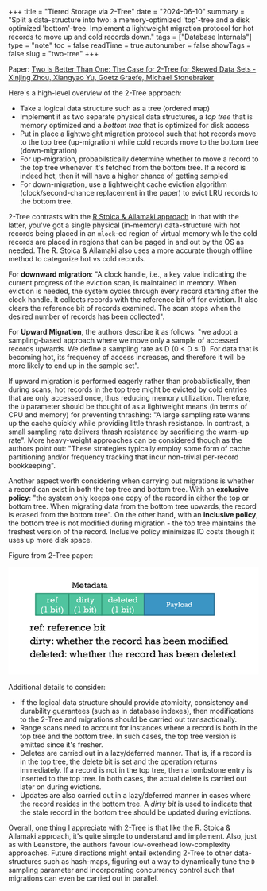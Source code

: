 +++
title = "Tiered Storage via 2-Tree"
date = "2024-06-10"
summary = "Split a data-structure into two: a memory-optimized 'top'-tree and a disk optimized 'bottom'-tree. Implement a lightweight migration protocol for hot records to move up and cold records down."
tags = ["Database Internals"]
type = "note"
toc = false
readTime = true
autonumber = false
showTags = false
slug = "two-tree"
+++

Paper:
[Two is Better Than One: The Case for 2-Tree for Skewed Data Sets -
Xinjing Zhou, Xiangyao Yu, Goetz Graefe, Michael Stonebraker](https://www.cidrdb.org/cidr2023/papers/p57-zhou.pdf)

Here's a high-level overview of the 2-Tree approach:

- Take a logical data structure such as a tree (ordered map)
- Implement it as two separate physical data structures, a _top tree_ that is
  memory optimized and a _bottom tree_ that is optimized for disk access
- Put in place a lightweight migration protocol such that hot records move to
  the top tree (up-migration) while cold records move to the bottom tree
  (down-migration)
- For up-migration, probabilstically determine whether to move a record to the
  top tree whenever it's fetched from the bottom tree. If a record is indeed
  hot, then it will have a higher chance of getting sampled
- For down-migration, use a lightweight cache eviction algorithm
  (clock/second-chance replacement in the paper) to evict LRU records to the
  bottom tree.

2-Tree contrasts with the
[R Stoica & Ailamaki approach](/notes/2024/efficient-os-paging-hot-cold-db) in
that with the latter, you've got a single physical (in-memory) data-structure
with hot records being placed in an `mlock`-ed region of virtual memory while
the cold records are placed in regions that can be paged in and out by the OS as
needed. The R. Stoica & Ailamaki also uses a more accurate though offline method
to categorize hot vs cold records.

For **downward migration**: "A clock handle, i.e., a key value indicating the
current progress of the eviction scan, is maintained in memory. When eviction is
needed, the system cycles through every record starting after the clock handle.
It collects records with the reference bit off for eviction. It also clears the
reference bit of records examined. The scan stops when the desired number of
records has been collected".

For **Upward Migration**, the authors describe it as follows: "we adopt a
sampling-based approach where we move only a sample of accessed records upwards.
We define a sampling rate as D (0 < D ≤ 1). For data that is becoming hot, its
frequency of access increases, and therefore it will be more likely to end up in
the sample set".

If upward migration is performed eagerly rather than probablistically, then
during scans, hot records in the top tree might be evicted by cold entries that
are only accessed once, thus reducing memory utilization. Therefore, the `D`
parameter should be thought of as a lightweight means (in terms of CPU and
memory) for preventing thrashing: "A large sampling rate warms up the cache
quickly while providing little thrash resistance. In contrast, a small sampling
rate delivers thrash resistance by sacrificing the warm-up rate". More
heavy-weight approaches can be considered though as the authors point out:
"These strategies typically employ some form of cache partitioning and/or
frequency tracking that incur non-trivial per-record bookkeeping".

Another aspect worth considering when carrying out migrations is whether a
record can exist in both the top tree and bottom tree. With an **exclusive
policy**: "the system only keeps one copy of the record in either the top or
bottom tree. When migrating data from the bottom tree upwards, the record is
erased from the bottom tree". On the other hand, with an **inclusive policy**,
the bottom tree is not modified during migration - the top tree maintains the
freshest version of the record. Inclusive policy minimizes IO costs though it
uses up more disk space.

Figure from 2-Tree paper:

![image description](images/two_tree.png)

Additional details to consider:

- If the logical data structure should provide atomicity, consistency and
  durability guarantees (such as in database indexes), then modifications to the
  2-Tree and migrations should be carried out transactionally.
- Range scans need to account for instances where a record is both in the top
  tree and the bottom tree. In such cases, the top tree version is emitted since
  it's fresher.
- Deletes are carried out in a lazy/deferred manner. That is, if a record is in
  the top tree, the delete bit is set and the operation returns immediately. If
  a record is not in the top tree, then a tombstone entry is inserted to the top
  tree. In both cases, the actual delete is carried out later on during
  evictions.
- Updates are also carried out in a lazy/deferred manner in cases where the
  record resides in the bottom tree. A _dirty bit_ is used to indicate that the
  stale record in the bottom tree should be updated during evictions.

Overall, one thing I appreciate with 2-Tree is that like the R. Stoica &
Ailamaki approach, it's quite simple to understand and implement. Also, just as
with Leanstore, the authors favour low-overhead low-complexity approaches.
Future directions might entail extending 2-Tree to other data-structures such as
hash-maps, figuring out a way to dynamically tune the `D` sampling parameter and
incorporating concurrency control such that migrations can even be carried out
in parallel.
